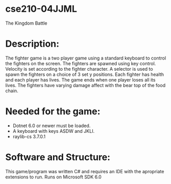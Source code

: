 # cse210-04JJML
The Kingdom Battle

# Description:
The fighter game is a two player game using a standard keyboard to control the fighters on the screen. The fighters are spawned using key control. Velocity is set according to the fighter character. A selector is used to spawn the fighters on a choice of 3 set y positions. Each fighter has health and each player has lives. The game ends when one player loses all its lives. The fighters have varying damage affect with the bear top of the food chain. 


# Needed for the game:
* Dotnet 6.0 or newer must be loaded. 
* A keyboard with keys ASDW  and  JKLI. 
* raylib-cs 3.7.0.1

# Software and Structure:
This game/program was written C# and requires an IDE with the apropriate extensions to run. Runs on Microsoft SDK 6.0

